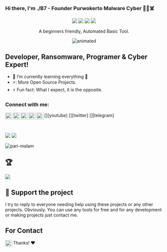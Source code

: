 ### Hi there, I'm ./B7 - Founder Purwokerto Malware Cyber 👋😈☠️
</p>
<p align="center">
  <img src="https://img.shields.io/badge/Author-./B7 Black Seven-cyan?style=flat-square">
  <img src="https://img.shields.io/badge/Open%20Source-Encode-cyan?style=flat-square">
  <img src="https://img.shields.io/badge/MADE%20IN-PMC Eelam-green?colorA=%23ff0000&colorB=%23017e40&style=flat-square">
  <img src="https://img.shields.io/badge/Written%20In-Bash-cyan?style=flat-square">
</p>

<p align="center">A beginners friendly, Automated Basic Tool.</p>
<p align="center"><img src="https://media.giphy.com/media/3oEjHQxSq1ZSBXZgeQ/giphy.gif" alt="animated" /></p>

## Developer, Ransomware, Programer & Cyber Expert!
- 🌱 I’m currently learning everything 🤣
- ⚡: More Open Source Projects.
- ⚡ Fun fact: What I expect, it is the opposite.



### Connect with me:

[<img align="left" alt="Unlimited-Crack-You | YouTube" width="22px" src="https://cdn.jsdelivr.net/npm/simple-icons@v3/icons/youtube.svg" />][youtube]
[<img align="left" alt="Unlimited-Crack-You | Gmail" width="22px" src="https://cdn.jsdelivr.net/npm/simple-icons@v3/icons/gmail.svg" />][gmail]
[<img align="left" alt="Unlimited-Crack-You | Twitter" width="22px" src="https://cdn.jsdelivr.net/npm/simple-icons@v3/icons/twitter.svg" />][twitter]
[<img align="left" alt="Unlimited-Crack-You | LinkedIn" width="22px" src="https://cdn.jsdelivr.net/npm/simple-icons@v3/icons/linkedin.svg" />][linkedin]
[<img align="left" alt="Unlimited-Crack-You | Telegram" width="22px" src="https://cdn.jsdelivr.net/npm/simple-icons@v3/icons/telegram.svg" />][telegram]

<br />
<br />


<img src = "https://github-readme-stats.vercel.app/api?username=Unlimited-Crack-You&&show_icons=true&title_color=ffffff&icon_color=bb2acf&text_color=daf7dc&bg_color=151515">
<img src = "https://github-readme-stats.vercel.app/api/top-langs/?username=Unlimited-Crack-You&langs_count=8&theme=blue-green">
<p align="left"> <img src="https://komarev.com/ghpvc/?username=Unlimited-Crack-You&label=Profile%20views&color=0e75b6&style=flat" alt="pari-malam" /> </p>

## 🏆
![](https://github-profile-trophy.vercel.app/?username=Unlimited-Crack-You&theme=discord&no-frame=false&no-bg=false&margin-w=4)

## :sparkling_heart: Support the project

I try to reply to everyone needing help using these projects or any other projects. Obviously. 
You can use any tools for free and for any development or making projects just contact me.

## For Contact

[<img align="left" alt="Unlimited-Crack-You | YouTube" width="22px" src="https://cdn.jsdelivr.net/npm/simple-icons@v3/icons/gmail.svg" />][gmail]


Thanks! :heart:

</details>

[website]: 
[twitter]: 
[gmail]:
[youtube]: 
[linkedin]: 
[telegram]:
